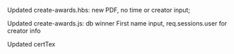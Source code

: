 Updated create-awards.hbs: new PDF, no time or creator input;

Updated create-awards.js: db winner First name input, req.sessions.user for creator info

Updated certTex
